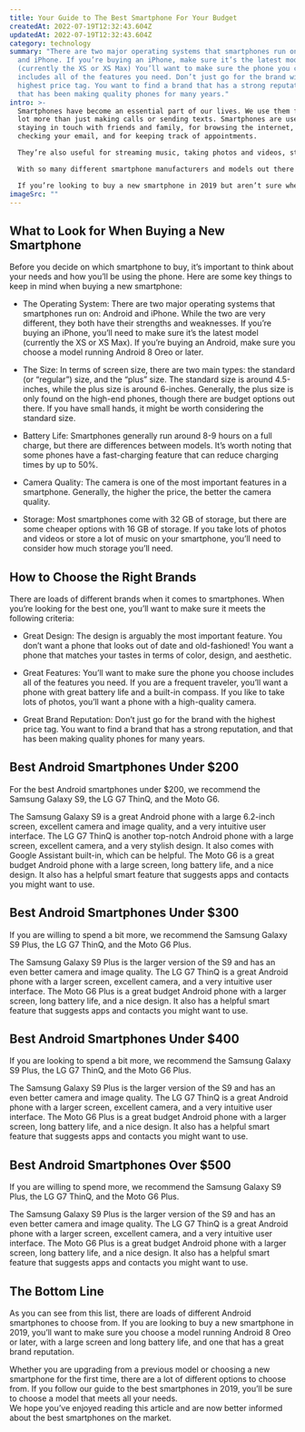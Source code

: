 ```yaml
---
title: Your Guide to The Best Smartphone For Your Budget
createdAt: 2022-07-19T12:32:43.604Z
updatedAt: 2022-07-19T12:32:43.604Z
category: technology
summary: "There are two major operating systems that smartphones run on: Android
  and iPhone. If you’re buying an iPhone, make sure it’s the latest model
  (currently the XS or XS Max) You’ll want to make sure the phone you choose
  includes all of the features you need. Don’t just go for the brand with the
  highest price tag. You want to find a brand that has a strong reputation, and
  that has been making quality phones for many years."
intro: >-
  Smartphones have become an essential part of our lives. We use them for a
  lot more than just making calls or sending texts. Smartphones are useful for
  staying in touch with friends and family, for browsing the internet, for
  checking your email, and for keeping track of appointments.

  They’re also useful for streaming music, taking photos and videos, storing documents you need to access on the go, and keeping track of your fitness goals by monitoring your steps taken and calories burned.

  With so many different smartphone manufacturers and models out there it can be hard to know which one is right for you. Do you want a high end phone with all the bells and whistles? Or would a cheaper option suit your needs just fine?

  If you’re looking to buy a new smartphone in 2019 but aren’t sure where to start, read on to discover our guide to the best smartphones in 2019, broken down by budget.
imageSrc: ""
---
```


## What to Look for When Buying a New Smartphone

Before you decide on which smartphone to buy, it’s important to think about your needs and how you’ll be using the phone. Here are some key things to keep in mind when buying a new smartphone:

- The Operating System: There are two major operating systems that smartphones run on: Android and iPhone. While the two are very different, they both have their strengths and weaknesses. If you’re buying an iPhone, you’ll need to make sure it’s the latest model (currently the XS or XS Max). If you’re buying an Android, make sure you choose a model running Android 8 Oreo or later.

- The Size: In terms of screen size, there are two main types: the standard (or “regular”) size, and the “plus” size. The standard size is around 4.5-inches, while the plus size is around 6-inches. Generally, the plus size is only found on the high-end phones, though there are budget options out there. If you have small hands, it might be worth considering the standard size.

- Battery Life: Smartphones generally run around 8-9 hours on a full charge, but there are differences between models. It’s worth noting that some phones have a fast-charging feature that can reduce charging times by up to 50%.

- Camera Quality: The camera is one of the most important features in a smartphone. Generally, the higher the price, the better the camera quality.

- Storage: Most smartphones come with 32 GB of storage, but there are some cheaper options with 16 GB of storage. If you take lots of photos and videos or store a lot of music on your smartphone, you’ll need to consider how much storage you’ll need.

## How to Choose the Right Brands

There are loads of different brands when it comes to smartphones. When you’re looking for the best one, you’ll want to make sure it meets the following criteria:

- Great Design: The design is arguably the most important feature. You don’t want a phone that looks out of date and old-fashioned! You want a phone that matches your tastes in terms of color, design, and aesthetic.

- Great Features: You’ll want to make sure the phone you choose includes all of the features you need. If you are a frequent traveler, you’ll want a phone with great battery life and a built-in compass. If you like to take lots of photos, you’ll want a phone with a high-quality camera.

- Great Brand Reputation: Don’t just go for the brand with the highest price tag. You want to find a brand that has a strong reputation, and that has been making quality phones for many years.

## Best Android Smartphones Under $200

For the best Android smartphones under $200, we recommend the Samsung Galaxy S9, the LG G7 ThinQ, and the Moto G6.

The Samsung Galaxy S9 is a great Android phone with a large 6.2-inch screen, excellent camera and image quality, and a very intuitive user interface.
The LG G7 ThinQ is another top-notch Android phone with a large screen, excellent camera, and a very stylish design. It also comes with Google Assistant built-in, which can be helpful.
The Moto G6 is a great budget Android phone with a large screen, long battery life, and a nice design. It also has a helpful smart feature that suggests apps and contacts you might want to use.

## Best Android Smartphones Under $300

If you are willing to spend a bit more, we recommend the Samsung Galaxy S9 Plus, the LG G7 ThinQ, and the Moto G6 Plus.

The Samsung Galaxy S9 Plus is the larger version of the S9 and has an even better camera and image quality.
The LG G7 ThinQ is a great Android phone with a larger screen, excellent camera, and a very intuitive user interface.
The Moto G6 Plus is a great budget Android phone with a larger screen, long battery life, and a nice design. It also has a helpful smart feature that suggests apps and contacts you might want to use.

## Best Android Smartphones Under $400

If you are looking to spend a bit more, we recommend the Samsung Galaxy S9 Plus, the LG G7 ThinQ, and the Moto G6 Plus.

The Samsung Galaxy S9 Plus is the larger version of the S9 and has an even better camera and image quality.
The LG G7 ThinQ is a great Android phone with a larger screen, excellent camera, and a very intuitive user interface.
The Moto G6 Plus is a great budget Android phone with a larger screen, long battery life, and a nice design. It also has a helpful smart feature that suggests apps and contacts you might want to use.

## Best Android Smartphones Over $500

If you are willing to spend more, we recommend the Samsung Galaxy S9 Plus, the LG G7 ThinQ, and the Moto G6 Plus.

The Samsung Galaxy S9 Plus is the larger version of the S9 and has an even better camera and image quality.
The LG G7 ThinQ is a great Android phone with a larger screen, excellent camera, and a very intuitive user interface.
The Moto G6 Plus is a great budget Android phone with a larger screen, long battery life, and a nice design. It also has a helpful smart feature that suggests apps and contacts you might want to use.

## The Bottom Line

As you can see from this list, there are loads of different Android smartphones to choose from.
If you are looking to buy a new smartphone in 2019, you’ll want to make sure you choose a model running Android 8 Oreo or later, with a large screen and long battery life, and one that has a great brand reputation.

Whether you are upgrading from a previous model or choosing a new smartphone for the first time, there are a lot of different options to choose from.
If you follow our guide to the best smartphones in 2019, you’ll be sure to choose a model that meets all your needs.  
We hope you’ve enjoyed reading this article and are now better informed about the best smartphones on the market.
